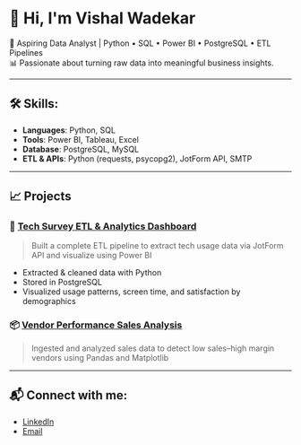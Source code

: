 # 👋 Hi, I'm Vishal Wadekar

🎯 Aspiring Data Analyst | Python • SQL • Power BI • PostgreSQL • ETL Pipelines  
📊 Passionate about turning raw data into meaningful business insights.

---

## 🛠️ Skills:
- **Languages**: Python, SQL
- **Tools**: Power BI, Tableau, Excel
- **Database**: PostgreSQL, MySQL
- **ETL & APIs**: Python (requests, psycopg2), JotForm API, SMTP

---

## 📈 Projects

### 🚀 [Tech Survey ETL & Analytics Dashboard](https://github.com/yourusername/tech-survey-dashboard)
> Built a complete ETL pipeline to extract tech usage data via JotForm API and visualize using Power BI

- Extracted & cleaned data with Python
- Stored in PostgreSQL
- Visualized usage patterns, screen time, and satisfaction by demographics

### 📦 [Vendor Performance Sales Analysis](https://github.com/yourusername/vendor-sales-analysis)
> Ingested and analyzed sales data to detect low sales–high margin vendors using Pandas and Matplotlib

---

## 📬 Connect with me:
- [LinkedIn](https://www.linkedin.com/in/vishal-wadekar-8b05152b7/)
- [Email](mailto:vishalwadekar718@gmail.com)

